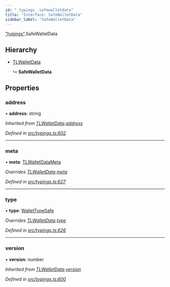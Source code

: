 ```yaml
---
id: "_typings_.safewalletdata"
title: "Interface: SafeWalletData"
sidebar_label: "SafeWalletData"
---
```


["typings"](../modules/_typings_.md).SafeWalletData

## Hierarchy

* [TLWalletData](_typings_.tlwalletdata.md)

  ↳ **SafeWalletData**

## Properties

### address

•  **address**: string

*Inherited from [TLWalletData](_typings_.tlwalletdata.md).[address](_typings_.tlwalletdata.md#address)*

*Defined in [src/typings.ts:602](https://github.com/trustlines-protocol/clientlib/blob/f60ef2b/src/typings.ts#L602)*

___

### meta

•  **meta**: [TLWalletDataMeta](_typings_.tlwalletdatameta.md)

*Overrides [TLWalletData](_typings_.tlwalletdata.md).[meta](_typings_.tlwalletdata.md#meta)*

*Defined in [src/typings.ts:627](https://github.com/trustlines-protocol/clientlib/blob/f60ef2b/src/typings.ts#L627)*

___

### type

•  **type**: [WalletTypeSafe](../modules/_typings_.md#wallettypesafe)

*Overrides [TLWalletData](_typings_.tlwalletdata.md).[type](_typings_.tlwalletdata.md#type)*

*Defined in [src/typings.ts:626](https://github.com/trustlines-protocol/clientlib/blob/f60ef2b/src/typings.ts#L626)*

___

### version

•  **version**: number

*Inherited from [TLWalletData](_typings_.tlwalletdata.md).[version](_typings_.tlwalletdata.md#version)*

*Defined in [src/typings.ts:600](https://github.com/trustlines-protocol/clientlib/blob/f60ef2b/src/typings.ts#L600)*
